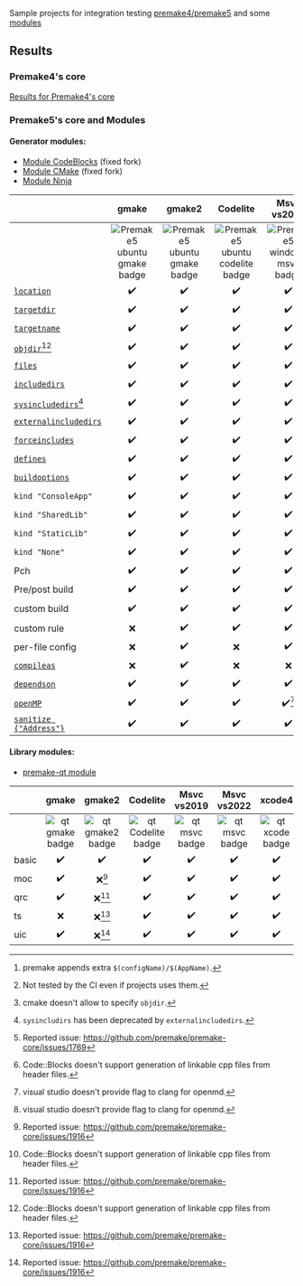 Sample projects for integration testing [premake4/premake5](https://premake.github.io/) and some [modules](https://premake.github.io/community/modules)

## Results

### Premake4's core
[Results for Premake4's core](Premake4_results.md)

### Premake5's core and Modules

#### Generator modules:
- [Module CodeBlocks](https://github.com/Jarod42/premake-codeblocks) (fixed fork)
- [Module CMake](https://github.com/Jarod42/premake-cmake) (fixed fork)
- [Module Ninja](https://github.com/jimon/premake-ninja)

||gmake|gmake2|Codelite|Msvc vs2019|Msvc vs2022|xcode4|CodeBlocks|CMake|Ninja|
|:---|:---:|:---:|:---:|:---:|:---:|:---:|:---:|:---:|:---:|
||![Premake5 ubuntu gmake badge](https://github.com/Jarod42/premake-sample-projects/workflows/premake5-ubuntu-gmake/badge.svg)|![Premake5 ubuntu gmake badge](https://github.com/Jarod42/premake-sample-projects/workflows/premake5-ubuntu-gmake2/badge.svg)|![Premake5 ubuntu codelite badge](https://github.com/Jarod42/premake-sample-projects/workflows/premake5-ubuntu-codelite/badge.svg)|![Premake5 windows msvc badge](https://github.com/Jarod42/premake-sample-projects/workflows/premake5-windows-msvc-2019/badge.svg)|![Premake5 windows msvc badge](https://github.com/Jarod42/premake-sample-projects/workflows/premake5-windows-msvc-2022/badge.svg)|![Premake5 windows msvc badge](https://github.com/Jarod42/premake-sample-projects/workflows/premake5-mac-xcode4/badge.svg)|![Premake5 ubuntu codeblocks badge](https://github.com/Jarod42/premake-sample-projects/workflows/premake5-ubuntu-codeblocks/badge.svg)|![Premake5 ubuntu cmake badge](https://github.com/Jarod42/premake-sample-projects/workflows/premake5-ubuntu-cmake/badge.svg)|![Premake5 ubuntu ninja badge](https://github.com/Jarod42/premake-sample-projects/workflows/premake5-ubuntu-ninja/badge.svg)|
|[`location`](https://premake.github.io/docs/location)|:heavy_check_mark:|:heavy_check_mark:|:heavy_check_mark:|:heavy_check_mark:|:heavy_check_mark:|:heavy_check_mark:|:heavy_check_mark:|:heavy_check_mark:|:heavy_check_mark:|
|[`targetdir`](https://premake.github.io/docs/targetdir)|:heavy_check_mark:|:heavy_check_mark:|:heavy_check_mark:|:heavy_check_mark:|:heavy_check_mark:|:heavy_check_mark:|:heavy_check_mark:|:heavy_check_mark:|:heavy_check_mark:|
|[`targetname`](https://premake.github.io/docs/targetname)|:heavy_check_mark:|:heavy_check_mark:|:heavy_check_mark:|:heavy_check_mark:|:heavy_check_mark:|:heavy_check_mark:|:heavy_check_mark:|:heavy_check_mark:|:heavy_check_mark:|
|[`objdir`](https://premake.github.io/docs/objdir)[^objdir_extra][^untested_by_ci]|:heavy_check_mark:|:heavy_check_mark:|:heavy_check_mark:|:heavy_check_mark:|:heavy_check_mark:|:heavy_check_mark:|:heavy_check_mark:|:x:[^cmake_objdir]|:heavy_check_mark:|
|[`files`](https://premake.github.io/docs/files)|:heavy_check_mark:|:heavy_check_mark:|:heavy_check_mark:|:heavy_check_mark:|:heavy_check_mark:|:heavy_check_mark:|:heavy_check_mark:|:heavy_check_mark:|:heavy_check_mark:|
|[`includedirs`](https://premake.github.io/docs/includedirs)|:heavy_check_mark:|:heavy_check_mark:|:heavy_check_mark:|:heavy_check_mark:|:heavy_check_mark:|:heavy_check_mark:|:heavy_check_mark:|:heavy_check_mark:|:heavy_check_mark:|
|[`sysincludedirs`](https://premake.github.io/docs/sysincludedirs)[^deprecated_sysincludedirs]|:heavy_check_mark:|:heavy_check_mark:|:heavy_check_mark:|:heavy_check_mark:|:heavy_check_mark:|:heavy_check_mark:|:heavy_check_mark:|:heavy_check_mark: (Fixed)|:heavy_check_mark:|
|[`externalincludedirs`](https://premake.github.io/docs/externalincludedirs)|:heavy_check_mark:|:heavy_check_mark:|:heavy_check_mark:|:heavy_check_mark:|:heavy_check_mark:|:heavy_check_mark:|:heavy_check_mark:(Fixed)|:heavy_check_mark:(Fixed)|:heavy_check_mark:|
|[`forceincludes`](https://premake.github.io/docs/forceincludes)|:heavy_check_mark:|:heavy_check_mark:|:heavy_check_mark:|:heavy_check_mark:|:heavy_check_mark:|:x:[^xcode4_forceincludes_issue]|:heavy_check_mark:|:heavy_check_mark: (Fixed)|:heavy_check_mark:|
|[`defines`](https://premake.github.io/docs/defines)|:heavy_check_mark:|:heavy_check_mark:|:heavy_check_mark:|:heavy_check_mark:|:heavy_check_mark:|:heavy_check_mark:|:heavy_check_mark:|:heavy_check_mark:|:heavy_check_mark:|
|[`buildoptions`](https://premake.github.io/docs/buildoptions)|:heavy_check_mark:|:heavy_check_mark:|:heavy_check_mark:|:heavy_check_mark:|:heavy_check_mark:|:heavy_check_mark:|:heavy_check_mark:|:heavy_check_mark:|:heavy_check_mark:|
|`kind "ConsoleApp"`|:heavy_check_mark:|:heavy_check_mark:|:heavy_check_mark:|:heavy_check_mark:|:heavy_check_mark:|:heavy_check_mark:|:heavy_check_mark:|:heavy_check_mark:|:heavy_check_mark:|
|`kind "SharedLib"`|:heavy_check_mark:|:heavy_check_mark:|:heavy_check_mark:|:heavy_check_mark:|:heavy_check_mark:|:heavy_check_mark:|:heavy_check_mark:|:heavy_check_mark: (Fixed)|:heavy_check_mark:|
|`kind "StaticLib"`|:heavy_check_mark:|:heavy_check_mark:|:heavy_check_mark:|:heavy_check_mark:|:heavy_check_mark:|:heavy_check_mark:|:heavy_check_mark:|:heavy_check_mark: (Fixed)|:heavy_check_mark:|
|`kind "None"`|:heavy_check_mark:|:heavy_check_mark:|:heavy_check_mark:|:heavy_check_mark:|:heavy_check_mark:|:heavy_check_mark:|:x:|:x:|:heavy_check_mark:|
|Pch|:heavy_check_mark:|:heavy_check_mark:|:heavy_check_mark:|:heavy_check_mark:|:heavy_check_mark:|:x:|:heavy_check_mark:|:heavy_check_mark:|:heavy_check_mark:|
|Pre/post build|:heavy_check_mark:|:heavy_check_mark:|:heavy_check_mark:|:heavy_check_mark:|:heavy_check_mark:|:x:|:heavy_check_mark:|:heavy_check_mark: (Fixed)|:heavy_check_mark:|
|custom build|:heavy_check_mark:|:heavy_check_mark:|:heavy_check_mark:|:heavy_check_mark:|:heavy_check_mark:|:heavy_check_mark:|:heavy_check_mark:[^codeblocks_custom_build]|:heavy_check_mark: (Fixed)|:heavy_check_mark:|
|custom rule|:x:|:heavy_check_mark:|:heavy_check_mark:|:heavy_check_mark:|:heavy_check_mark:|:x:|:heavy_check_mark:|:heavy_check_mark: (Fixed)|:heavy_check_mark:|
|per-file config |:x:|:heavy_check_mark:|:x:|:heavy_check_mark:|:heavy_check_mark:|:x:|:x:|:x:|:heavy_check_mark:|
|[`compileas`](https://premake.github.io/docs/compileas) |:x:|:heavy_check_mark:|:x:|:x:|:x:|:x:|:x:|:x:|:heavy_check_mark:|
|[`dependson`](https://premake.github.io/docs/dependson)|:heavy_check_mark:|:heavy_check_mark:|:heavy_check_mark:|:heavy_check_mark:|:heavy_check_mark:|:heavy_check_mark:|:heavy_check_mark:|:heavy_check_mark:|:heavy_check_mark:|
|[`openMP`](https://premake.github.io/docs/openmp)|:heavy_check_mark:|:heavy_check_mark:|:heavy_check_mark:|:heavy_check_mark:[^msvc_clang_openmp]|:heavy_check_mark:[^msvc_clang_openmp]|:x:|:heavy_check_mark:|:heavy_check_mark:|:heavy_check_mark:|
|[`sanitize {"Address"}`](https://premake.github.io/docs/sanitize) |:heavy_check_mark:|:heavy_check_mark:|:heavy_check_mark:|:heavy_check_mark:|:heavy_check_mark:|:x:|:heavy_check_mark:|:heavy_check_mark:(Fixed)|:heavy_check_mark:|

[^untested_by_ci]: Not tested by the CI even if projects uses them.
[^objdir_extra]: premake appends extra `$(configName)/$(AppName)`.
[^deprecated_sysincludedirs]: `sysincludirs` has been deprecated by `externalincludedirs`.
[^cmake_objdir]: cmake doesn't allow to specify `objdir`.
[^codeblocks_custom_build]: Code::Blocks doesn't support generation of linkable cpp files from header files.
[^msvc_clang_openmp]: visual studio doesn't provide flag to clang for openmd.

#### Library modules:
- [premake-qt module](https://github.com/dcourtois/premake-qt)

||gmake|gmake2|Codelite|Msvc vs2019|Msvc vs2022|xcode4|CodeBlocks|CMake|Ninja|
|:---|:---:|:---:|:---:|:---:|:---:|:---:|:---:|:---:|:---:|
||![qt gmake badge](https://github.com/Jarod42/premake-sample-projects/workflows/premake5-qt5-ubuntu-gmake/badge.svg)|![qt gmake2 badge](https://github.com/Jarod42/premake-sample-projects/workflows/premake5-qt5-ubuntu-gmake2/badge.svg)|![qt Codelite badge](https://github.com/Jarod42/premake-sample-projects/workflows/premake5-qt5-ubuntu-codelite/badge.svg)|![qt msvc badge](https://github.com/Jarod42/premake-sample-projects/workflows/premake5-qt5-windows-msvc-2019/badge.svg)|![qt msvc badge](https://github.com/Jarod42/premake-sample-projects/workflows/premake5-qt5-windows-msvc-2022/badge.svg)|![qt xcode badge](https://github.com/Jarod42/premake-sample-projects/workflows/premake5-qt5-mac-xcode4/badge.svg)|![qt codeblocks badge](https://github.com/Jarod42/premake-sample-projects/workflows/premake5-qt5-ubuntu-codeblocks/badge.svg)|![qt cmake badge](https://github.com/Jarod42/premake-sample-projects/workflows/premake5-qt5-ubuntu-cmake/badge.svg)|![qt ninja badge](https://github.com/Jarod42/premake-sample-projects/workflows/premake5-qt5-ubuntu-ninja/badge.svg)|
|basic|:heavy_check_mark:|:heavy_check_mark:|:heavy_check_mark:|:heavy_check_mark:|:heavy_check_mark:|:heavy_check_mark:|:heavy_check_mark:|:heavy_check_mark:|:heavy_check_mark:|
|moc|:heavy_check_mark:|:x:[^gmake2_qt_issue]|:heavy_check_mark:|:heavy_check_mark:|:heavy_check_mark:|:heavy_check_mark:|:x:[^codeblocks_custom_build]|:heavy_check_mark:|:heavy_check_mark:|
|qrc|:heavy_check_mark:|:x:[^gmake2_qt_issue]|:heavy_check_mark:|:heavy_check_mark:|:heavy_check_mark:|:heavy_check_mark:|:x:[^codeblocks_custom_build]|:heavy_check_mark:|:heavy_check_mark:|
|ts |:x:|:x:[^gmake2_qt_issue]|:heavy_check_mark:|:heavy_check_mark:|:heavy_check_mark:|:heavy_check_mark:|:x:|:x:|:heavy_check_mark:|
|uic|:heavy_check_mark:|:x:[^gmake2_qt_issue]|:heavy_check_mark:|:heavy_check_mark:|:heavy_check_mark:|:heavy_check_mark:|:heavy_check_mark:|:heavy_check_mark:|:heavy_check_mark:|


[^xcode4_forceincludes_issue]: Reported issue: https://github.com/premake/premake-core/issues/1769
[^gmake2_qt_issue]: Reported issue: https://github.com/premake/premake-core/issues/1916
